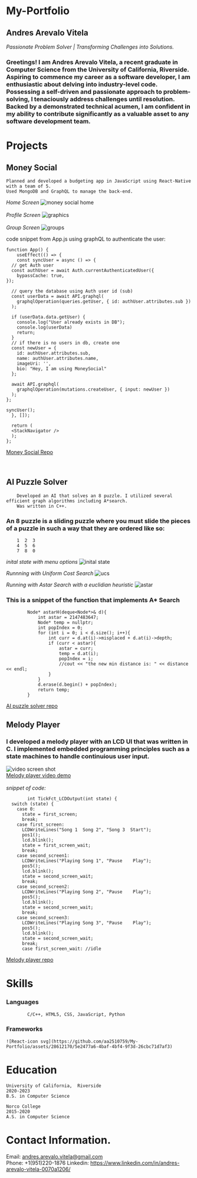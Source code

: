 # My-Portfolio
## Andres Arevalo Vitela
*Passionate Problem Solver | Transforming Challenges into Solutions.*
### Greetings! I am Andres Arevalo Vitela, a recent graduate in Computer Science from the University of California, Riverside. Aspiring to commence my career as a software developer, I am enthusiastic about delving into industry-level code. Possessing a self-driven and passionate approach to problem-solving, I tenaciously address challenges until resolution. Backed by a demonstrated technical acumen, I am confident in my ability to contribute significantly as a valuable asset to any software development team.
# Projects
## Money Social
    Planned and developed a budgeting app in JavaScript using React-Native with a team of 5.
    Used MongoDB and GraphQL to manage the back-end.
*Home Screen*
![money social home](https://github.com/aa2510759/My-Portfolio/assets/28612170/1813ec83-40ee-423e-bd1e-00c6e5b65da9)
<br/>
<br/>
*Profile Screen*
![graphics](https://github.com/aa2510759/My-Portfolio/assets/28612170/ad65e272-f17d-4def-a1cd-a60a697e4724)
<br/>
<br/>
*Group Screen*
![groups](https://github.com/aa2510759/My-Portfolio/assets/28612170/4bd60415-6191-4ea4-b75d-089d2575c27c)
<br/>

code snippet from App.js using graphQL to authenticate the user: 
    
    function App() {
        useEffect(() => {
        const syncUser = async () => {
      // get Auth user
      const authUser = await Auth.currentAuthenticatedUser({
        bypassCache: true,
    });

      // query the database using Auth user id (sub)
      const userData = await API.graphql(
        graphqlOperation(queries.getUser, { id: authUser.attributes.sub })
      );

      if (userData.data.getUser) {
        console.log("User already exists in DB");
        console.log(userData)
        return;
      }
      // if there is no users in db, create one
      const newUser = {
        id: authUser.attributes.sub,
        name: authUser.attributes.name,
        imageUri: '',
        bio: "Hey, I am using MoneySocial"
      };

      await API.graphql(
        graphqlOperation(mutations.createUser, { input: newUser })
      );
    };

    syncUser();
      }, []);

      return (
      <StackNavigator />
      );
    };

[Money Social Repo](https://github.com/lojason71/cs180-project/tree/main/moneysocial)

<br/>

## AI Puzzle Solver
        Developed an AI that solves an 8 puzzle. I utilized several efficient graph algorithms including A*search.
        Was written in C++. 
        
### An 8 puzzle is a sliding puzzle where you must slide the pieces of a puzzle in such a way that they are ordered like so:
        1  2  3
        4  5  6 
        7  8  0

*inital state with menu options*
![inital state](https://github.com/aa2510759/My-Portfolio/assets/28612170/d7ca0d44-6f30-4d11-8424-7e4fcb4820da)

*Runnning with Uniform Cost Search*
![ucs ](https://github.com/aa2510759/My-Portfolio/assets/28612170/9ab76cca-33bf-4ca9-ad3f-58ce83787925)


*Running with Astar Search with a euclidian heuristic*
![astar ](https://github.com/aa2510759/My-Portfolio/assets/28612170/a0cfee3f-aa01-49c1-b374-410d3368b3a2)



### This is a snippet of the function that implements A* Search

            Node* astarH(deque<Node*>& d){
            	int astar = 2147483647;
            	Node* temp = nullptr;
            	int popIndex = 0;
            	for (int i = 0; i < d.size(); i++){
            		int curr = d.at(i)->misplaced + d.at(i)->depth;
            		if (curr < astar){
            			astar = curr;
            			temp = d.at(i);
            			popIndex = i;
            			//cout << "the new min distance is: " << distance << endl;
            		}
            	}
            	d.erase(d.begin() + popIndex);
            	return temp;
            }
[AI puzzle solver repo](https://github.com/aa2510759/cs170/blob/main/main.cpp)

## Melody Player

### I developed a melody player with an LCD UI that was written in C. I implemented embedded programming principles such as a state machines to handle continuious user input.
![video screen shot](https://github.com/aa2510759/My-Portfolio/assets/28612170/5a1811f0-de63-41ec-a70e-eabdbe067025)
<br/>
[Melody player video demo](https://www.youtube.com/watch?v=A4fi2tVMfPc)
<br/>
<br/>
*snippet of code:*

            int TickFct_LCDOutput(int state) {
      switch (state) {
        case 0:
          state = first_screen;
          break;
        case first_screen:
          LCDWriteLines("Song 1  Song 2", "Song 3  Start");
          pos1();
          lcd.blink();
          state = first_screen_wait;
          break;
        case second_screen1:
          LCDWriteLines("Playing Song 1", "Pause    Play");
          pos5();
          lcd.blink();
          state = second_screen_wait;
          break;
        case second_screen2:
          LCDWriteLines("Playing Song 2", "Pause    Play");
          pos5();
          lcd.blink();
          state = second_screen_wait;
          break;
        case second_screen3:
          LCDWriteLines("Playing Song 3", "Pause    Play");
          pos5();
          lcd.blink();
          state = second_screen_wait;
          break;
          case first_screen_wait: //idle
[Melody player repo](https://github.com/aa2510759/embedded_systems)
<brk/>
# Skills

### Languages
            C/C++, HTML5, CSS, JavaScript, Python
### Frameworks
    ![React-icon svg](https://github.com/aa2510759/My-Portfolio/assets/28612170/5e2477a6-4baf-4bf4-9f3d-26cbc71d7af3)

# Education
    University of California,  Riverside 
    2020-2023 
    B.S. in Computer Science
<brk/>

    Norco College                                
    2015-2020    
    A.S. in Computer Science

# Contact Information.
Email: andres.arevalo.vitela@gmail.com   
Phone: +1(951)220-1876
Linkedin: https://www.linkedin.com/in/andres-arevalo-vitela-0070a1206/
